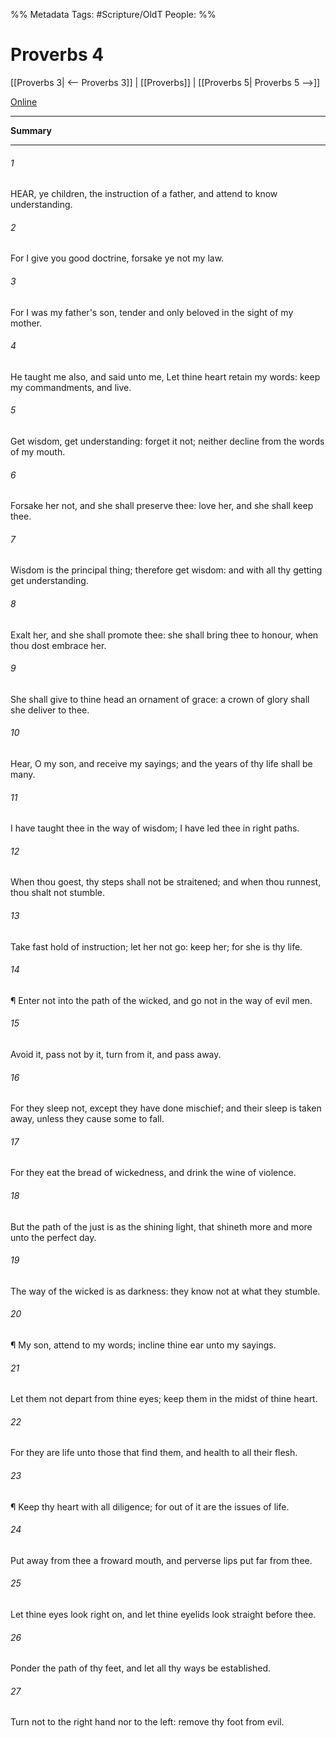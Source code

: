 

%% Metadata
Tags: #Scripture/OldT
People: 
%%
# Proverbs 4
[[Proverbs 3| <-- Proverbs 3]] | [[Proverbs]] | [[Proverbs 5| Proverbs 5 -->]]

[Online](https://churchofjesuschrist.org/study/scriptures/ot/prov/4?lang=eng)

---
__Summary__



---

###### 1
HEAR, ye children, the instruction of a father, and attend to know understanding.
###### 2
For I give you good doctrine, forsake ye not my law.
###### 3
For I was my father's son, tender and only beloved in the sight of my mother.
###### 4
He taught me also, and said unto me, Let thine heart retain my words: keep my commandments, and live.
###### 5
Get wisdom, get understanding: forget it not; neither decline from the words of my mouth.
###### 6
Forsake her not, and she shall preserve thee: love her, and she shall keep thee.
###### 7
Wisdom is the principal thing; therefore get wisdom: and with all thy getting get understanding.
###### 8
Exalt her, and she shall promote thee: she shall bring thee to honour, when thou dost embrace her.
###### 9
She shall give to thine head an ornament of grace: a crown of glory shall she deliver to thee.
###### 10
Hear, O my son, and receive my sayings; and the years of thy life shall be many.
###### 11
I have taught thee in the way of wisdom; I have led thee in right paths.
###### 12
When thou goest, thy steps shall not be straitened; and when thou runnest, thou shalt not stumble.
###### 13
Take fast hold of instruction; let her not go: keep her; for she is thy life.
###### 14
¶ Enter not into the path of the wicked, and go not in the way of evil men.
###### 15
Avoid it, pass not by it, turn from it, and pass away.
###### 16
For they sleep not, except they have done mischief; and their sleep is taken away, unless they cause some to fall.
###### 17
For they eat the bread of wickedness, and drink the wine of violence.
###### 18
But the path of the just is as the shining light, that shineth more and more unto the perfect day.
###### 19
The way of the wicked is as darkness: they know not at what they stumble.
###### 20
¶ My son, attend to my words; incline thine ear unto my sayings.
###### 21
Let them not depart from thine eyes; keep them in the midst of thine heart.
###### 22
For they are life unto those that find them, and health to all their flesh.
###### 23
¶ Keep thy heart with all diligence; for out of it are the issues of life.
###### 24
Put away from thee a froward mouth, and perverse lips put far from thee.
###### 25
Let thine eyes look right on, and let thine eyelids look straight before thee.
###### 26
Ponder the path of thy feet, and let all thy ways be established.
###### 27
Turn not to the right hand nor to the left: remove thy foot from evil.



